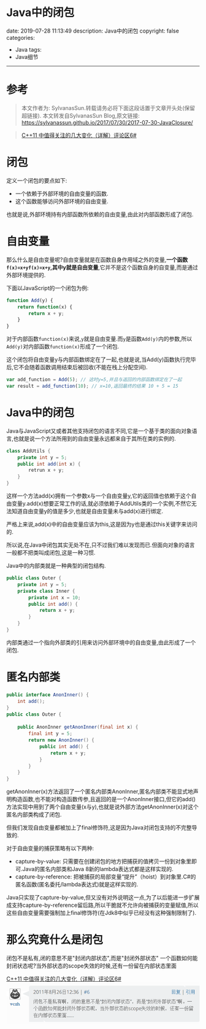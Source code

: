 #   Java中的闭包
date: 2019-07-28 11:13:49
description: Java中的闭包
copyright: false
categories:
- Java
tags:
- Java细节
---
#   参考
>	本文作者为: SylvanasSun.转载请务必将下面这段话置于文章开头处(保留超链接).
>	本文转发自SylvanasSun Blog,原文链接: https://sylvanassun.github.io/2017/07/30/2017-07-30-JavaClosure/

>   [C++11 中值得关注的几大变化（详解）评论区6#](https://coolshell.cn/articles/5265.html)

#	闭包
定义一个闭包的要点如下:

+	一个依赖于外部环境的自由变量的函数.
+	这个函数能够访问外部环境的自由变量.

也就是说,外部环境持有内部函数所依赖的自由变量,由此对内部函数形成了闭包.

#   自由变量
那么什么是自由变量呢?自由变量就是在函数自身作用域之外的变量,**一个函数`f(x)=x+yf(x)=x+y`,其中y就是自由变量**,它并不是这个函数自身的自变量,而是通过外部环境提供的.

下面以JavaScript的一个闭包为例:
```javascript
function Add(y) {
	return function(x) {
		return x + y;
	}
}
```
对于内部函数`function(x)`来说,`y`就是自由变量.而`y`是函数`Add(y)`内的参数,所以`Add(y)`对内部函数`function(x)`形成了一个闭包.

这个闭包将自由变量y与内部函数绑定在了一起,也就是说,当Add(y)函数执行完毕后,它不会随着函数调用结束后被回收(不能在栈上分配空间).
```javascript
var add_function = Add(5); // 这时y=5,并且与返回的内部函数绑定在了一起
var result = add_function(10); // x=10,返回最终的结果 10 + 5 = 15
```

#   Java中的闭包
Java与JavaScript又或者其他支持闭包的语言不同,它是一个基于类的面向对象语言,也就是说一个方法所用到的自由变量永远都来自于其所在类的实例的.
```java
class AddUtils {
    private int y = 5;
    public int add(int x) {
    	retrun x + y;
    }
}
```
这样一个方法add(x)拥有一个参数x与一个自由变量y,它的返回值也依赖于这个自由变量y.add(x)想要正常工作的话,就必须依赖于AddUtils类的一个实例,不然它无法知道自由变量y的值是多少,也就是自由变量未与add(x)进行绑定.

严格上来说,add(x)中的自由变量应该为this,这是因为y也是通过this关键字来访问的.

所以说,在Java中闭包其实无处不在,只不过我们难以发现而已.但面向对象的语言一般都不把类叫成闭包,这是一种习惯.

Java中的内部类就是一种典型的闭包结构.

```java
public class Outer {
	private int y = 5;
	private class Inner {
		private int x = 10;
		public int add() {
			return x + y;
		}
	}
}
```
内部类通过一个指向外部类的引用来访问外部环境中的自由变量,由此形成了一个闭包.

#   匿名内部类
```java
public interface AnonInner() {
	int add();
}
public class Outer {

	public AnonInner getAnonInner(final int x) {
		final int y = 5;
		return new AnonInner() {
			public int add() {
				return x + y;
			}
		}
	}
}
```
getAnonInner(x)方法返回了一个匿名内部类AnonInner,匿名内部类不能显式地声明构造函数,也不能对构造函数传参,且返回的是一个AnonInner接口,但它的add()方法实现中用到了两个自由变量(x与y),也就是说外部方法getAnonInner(x)对这个匿名内部类构成了闭包.

但我们发现自由变量都被加上了final修饰符,这是因为Java对闭包支持的不完整导致的.

对于自由变量的捕获策略有以下两种:

+   capture-by-value: 只需要在创建闭包的地方把捕获的值拷贝一份到对象里即可.Java的匿名内部类和Java 8新的lambda表达式都是这样实现的.
+   capture-by-reference: 把被捕获的局部变量“提升”（hoist）到对象里.C#的匿名函数(匿名委托/lambda表达式)就是这样实现的.

Java只实现了capture-by-value,但又没有对外说明这一点,为了以后能进一步扩展成支持capture-by-reference留后路,所以干脆就不允许向被捕获的变量赋值,所以这些自由变量需要强制加上final修饰符(在Jdk8中似乎已经没有这种强制限制了).

#   那么究竟什么是闭包
闭包不是私有,闭的意思不是"封闭内部状态",而是"封闭外部状态"
一个函数如何能封闭状态呢?当外部状态的scope失效的时候,还有一份留在内部状态里面

[C++11 中值得关注的几大变化（详解）评论区6#](https://coolshell.cn/articles/5265.html)
![](../images/2020/06/20200609020.png)
